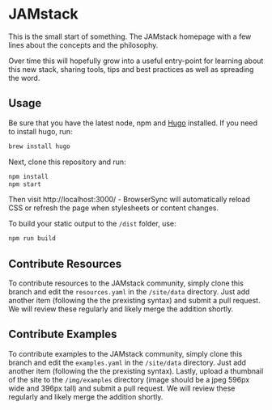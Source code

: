 # JAMstack

This is the small start of something. The JAMstack homepage with a few lines about the concepts and the philosophy.

Over time this will hopefully grow into a useful entry-point for learning about this new stack, sharing tools, tips and best practices as well as spreading the word.

## Usage

Be sure that you have the latest node, npm and [Hugo](https://gohugo.io/) installed. If you need to install hugo, run:

```bash
brew install hugo
```

Next, clone this repository and run:

```bash
npm install
npm start
```

Then visit http://localhost:3000/ - BrowserSync will automatically reload CSS or
refresh the page when stylesheets or content changes.

To build your static output to the `/dist` folder, use:

```bash
npm run build
```

## Contribute Resources

To contribute resources to the JAMstack community, simply clone this branch and edit the `resources.yaml` in the `/site/data` directory. Just add another item (following the the prexisting syntax) and submit a pull request. We will review these regularly and likely merge the addition shortly.

## Contribute Examples

To contribute examples to the JAMstack community, simply clone this branch and edit the `examples.yaml` in the `/site/data` directory. Just add another item (following the the prexisting syntax). Lastly, upload a thumbnail of the site to the `/img/examples` directory (image should be a jpeg 596px wide and 396px tall) and submit a pull request. We will review these regularly and likely merge the addition shortly.
